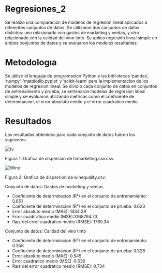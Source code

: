 # Regresiones_2
Se realizo una comparación de modelos de regresión lineal aplicados a diferentes conjuntos de datos. Se utilizaron dos conjuntos de datos distintos: uno relacionado con gastos de marketing y ventas, y otro relacionado con la calidad del vino tinto. Se aplico regresión lineal simple en ambos conjuntos de datos y se evaluaron los modelos resultantes.

# Metodologıa
Se utilizo el lenguaje de programacion Python y las bibliotecas ‘pandas‘, ‘numpy‘, ‘matplotlib.pyplot‘ y ‘scikit-learn‘ para la implementacion de los modelos de regresion lineal. Se dividio cada conjunto de datos en conjuntos de entrenamiento y prueba, se entrenaron modelos de regresion lineal simple y se evaluaron utilizando metricas como el coeficiente de determinacion, el error absoluto medio y el error cuadratico medio.

# Resultados
Los resultados obtenidos para cada conjunto de datos fueron los siguientes:

![tv](https://github.com/LuisRosado/Regresiones_2/assets/140114139/5609e25f-790d-4f6a-8353-67100300ae51)

Figura 1: Grafica de dispersion de tvmarketing.csv.csv.

![Wine](https://github.com/LuisRosado/Regresiones_2/assets/140114139/47f41bff-873a-4ea4-af5e-f1344096557a)

Figura 2: Grafica de dispersion de winequality.csv.

Conjunto de datos: Gastos de marketing y ventas
- Coeficiente de determinacion (R²) en el conjunto de entrenamiento: 0.651
- Coeficiente de determinacion (R²) en el conjunto de prueba: 0.623
- Error absoluto medio (MAE): 1434.29
- Error cuadr´atico medio (MSE):3168794.73
- Raız del error cuadratico medio (RMSE): 1780.34
  
Conjunto de datos: Calidad del vino tinto
- Coeficiente de determinacion (R²) en el conjunto de entrenamiento: 0.358
- Coeficiente de determinacion (R²) en el conjunto de prueba: 0.328
- Error absoluto medio (MAE): 0.545
- Error cuadratico medio (MSE): 0.539
- Raız del error cuadratico medio (RMSE): 0.734
